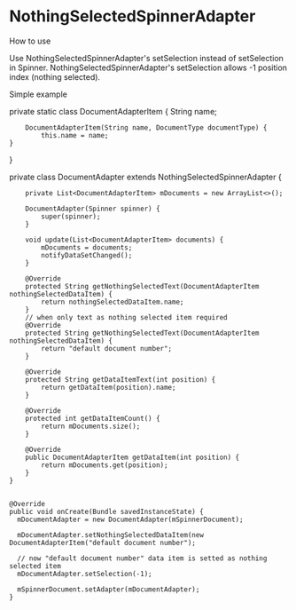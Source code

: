 # NothingSelectedSpinnerAdapter


How to use

Use NothingSelectedSpinnerAdapter's setSelection instead of setSelection in Spinner.
NothingSelectedSpinnerAdapter's setSelection allows -1 position index (nothing selected).

Simple example


private static class DocumentAdapterItem {
		String name;
		
		DocumentAdapterItem(String name, DocumentType documentType) {
			this.name = name;
    }
}


private class DocumentAdapter extends NothingSelectedSpinnerAdapter<DocumentAdapterItem> {

		private List<DocumentAdapterItem> mDocuments = new ArrayList<>();

		DocumentAdapter(Spinner spinner) {
			super(spinner);
		}

		void update(List<DocumentAdapterItem> documents) {
			mDocuments = documents;
			notifyDataSetChanged();
		}

		@Override
		protected String getNothingSelectedText(DocumentAdapterItem nothingSelectedDataItem) {
			return nothingSelectedDataItem.name;
		}
		// when only text as nothing selected item required
		@Override
		protected String getNothingSelectedText(DocumentAdapterItem nothingSelectedDataItem) {
			return "default document number";
		}

		@Override
		protected String getDataItemText(int position) {
			return getDataItem(position).name;
		}

		@Override
		protected int getDataItemCount() {
			return mDocuments.size();
		}

		@Override
		public DocumentAdapterItem getDataItem(int position) {
			return mDocuments.get(position);
		}
	}
	
	
	@Override
	public void onCreate(Bundle savedInstanceState) {
	  mDocumentAdapter = new DocumentAdapter(mSpinnerDocument);
	
	  mDocumentAdapter.setNothingSelectedDataItem(new DocumentAdapterItem("default document number");
	  
	  // now "default document number" data item is setted as nothing selected item
	  mDocumentAdapter.setSelection(-1);
	  
	  mSpinnerDocument.setAdapter(mDocumentAdapter);
	}
